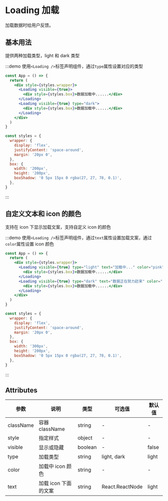 # Loading 加载

加载数据时给用户反馈。

## 基本用法

提供两种加载类型，light 和 dark 类型

:::demo 使用`<Loading />`标签声明组件，通过`type`属性设置对应的类型

```jsx
const App = () => {
  return (
    <div style={styles.wrapper}>
      <Loading visible={true}>
        <div style={styles.box}>数据加载中......</div>
      </Loading>
      <Loading visible={true} type="dark">
        <div style={styles.box}>数据加载中......</div>
      </Loading>
    </div>
  )
}

const styles = {
  wrapper: {
    display: 'flex',
    justifyContent: 'space-around',
    margin: '20px 0',
  },
  box: {
    width: '200px',
    height: '200px',
    boxShadow: '0 5px 15px 0 rgba(27, 27, 78, 0.1)',
  },
}
```

:::

## 自定义文本和 icon 的颜色

支持在 icon 下显示加载文案，支持自定义 icon 的颜色

:::demo 使用`<Loading />`标签声明组件，通过`text`属性设置加载文案，通过`color`属性设置 icon 颜色

```jsx
const App = () => {
  return (
    <div style={styles.wrapper}>
      <Loading visible={true} type="light" text="加载中..." color="pink">
        <div style={styles.box}>数据加载中......</div>
      </Loading>
      <Loading visible={true} type="dark" text="数据正在努力赶来" color="orange">
        <div style={styles.box}>数据加载中......</div>
      </Loading>
    </div>
  )
}

const styles = {
  wrapper: {
    display: 'flex',
    justifyContent: 'space-around',
    margin: '20px 0',
  },
  box: {
    width: '300px',
    height: '200px',
    boxShadow: '0 5px 15px 0 rgba(27, 27, 78, 0.1)',
  },
}
```

:::

## Attributes

| 参数      | 说明                 | 类型    | 可选值          | 默认值 |
| --------- | -------------------- | ------- | --------------- | ------ |
| className | 容器 className       | string  | -               | -      |
| style     | 指定样式             | object  | -               | -      |
| visible   | 显示或隐藏           | boolean | -               | false  |
| type      | 加载类型             | string  | light, dark     | light  |
| color     | 加载中 icon 颜色     | string  | -               | -      |
| text      | 加载 icon 下面的文案 | string  | React.ReactNode | light  |
